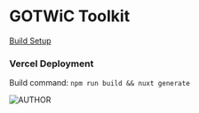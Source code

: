 # GOTWiC Toolkit

[Build Setup](build-setup.md)

### Vercel Deployment
Build command: `npm run build && nuxt generate`

![AUTHOR](https://img.shields.io/badge/AUTHOR-CJ%20CANLAS-red?style=for-the-badge&logo=appveyor)
